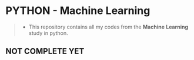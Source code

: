 # PYTHON -  Machine Learning

> * This repository contains all my codes from the **Machine** **Learning** study in python.

## NOT COMPLETE YET